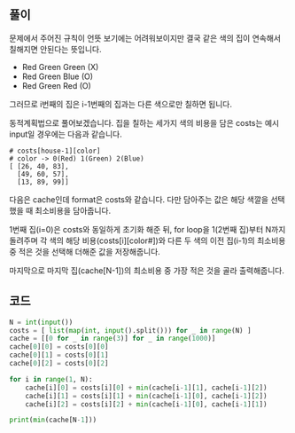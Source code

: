 ## 풀이  
문제에서 주어진 규칙이 언뜻 보기에는 어려워보이지만 결국 같은 색의 집이 연속해서 칠해지면 안된다는 뜻입니다.  
- Red Green Green (X)
- Red Green Blue (O)
- Red Green Red (O)  

그러므로 i번째의 집은 i-1번째의 집과는 다른 색으로만 칠하면 됩니다.  

동적계획법으로 풀어보겠습니다. 집을 칠하는 세가지 색의 비용을 담은 costs는 예시 input일 경우에는 다음과 같습니다.  

```
# costs[house-1][color]
# color -> 0(Red) 1(Green) 2(Blue)
[ [26, 40, 83],
  [49, 60, 57],
  [13, 89, 99]]
```  

다음은 cache인데 format은 costs와 같습니다. 다만 담아주는 값은 해당 색깔을 선택했을 때 최소비용을 담아줍니다.  

1번째 집(i=0)은 costs와 동일하게 초기화 해준 뒤, for loop을 1(2번째 집)부터 N까지 돌려주며 각 색의 해당 비용(costs\[i]\[color#])와 다른 두 색의 이전 집(i-1)의 최소비용 중 적은 것을 선택해 더해준 값을 저장해줍니다.  

마지막으로 마지막 집(cache\[N-1])의 최소비용 중 가장 적은 것을 골라 출력해줍니다.  

## 코드  
```python
N = int(input())
costs = [ list(map(int, input().split())) for _ in range(N) ]
cache = [[0 for _ in range(3)] for _ in range(1000)]
cache[0][0] = costs[0][0]
cache[0][1] = costs[0][1]
cache[0][2] = costs[0][2]

for i in range(1, N):
    cache[i][0] = costs[i][0] + min(cache[i-1][1], cache[i-1][2])    
    cache[i][1] = costs[i][1] + min(cache[i-1][0], cache[i-1][2])    
    cache[i][2] = costs[i][2] + min(cache[i-1][0], cache[i-1][1])   

print(min(cache[N-1])) 
```